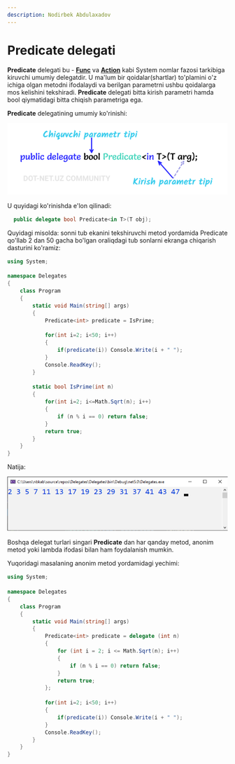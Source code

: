 ```yaml
---
description: Nodirbek Abdulaxadov
---
```


# Predicate delegati

**Predicate** delegati bu - [**Func**](https://docs.dot-net.uz/c-.net/basic/yuqori-daraja/delegatlar/func-delegati) va [**Action**](https://docs.dot-net.uz/c-.net/basic/yuqori-daraja/delegatlar/action-delegati) kabi System nomlar fazosi tarkibiga kiruvchi umumiy delegatdir. U ma'lum bir qoidalar(shartlar) to'plamini o'z ichiga olgan metodni ifodalaydi va berilgan parametrni ushbu qoidalarga mos kelishini tekshiradi. **Predicate** delegati bitta kirish parametri hamda bool qiymatidagi bitta chiqish parametriga ega.

**Predicate** delegatining umumiy ko'rinishi:

![](../../../../.gitbook/assets/predicat1.png)

U quyidagi ko'rinishda e'lon qilinadi:
```csharp
  public delegate bool Predicate<in T>(T obj);
```

Quyidagi misolda: sonni tub ekanini tekshiruvchi metod yordamida Predicate qo'llab 2 dan 50 gacha bo'lgan oraliqdagi tub sonlarni ekranga chiqarish dasturini ko'ramiz:

```csharp
using System;

namespace Delegates
{
    class Program
    {
        static void Main(string[] args)
        {
            Predicate<int> predicate = IsPrime;

            for(int i=2; i<50; i++)
            {
                if(predicate(i)) Console.Write(i + " ");
            }
            Console.ReadKey();
        }

        static bool IsPrime(int n)
        {
            for(int i=2; i<=Math.Sqrt(n); i++)
            {
                if (n % i == 0) return false;
            }
            return true;
        }
    }
}
```

Natija:

![](../../../../.gitbook/assets/predicat2.png)

Boshqa delegat turlari singari **Predicate** dan har qanday metod, anonim metod yoki lambda ifodasi bilan ham foydalanish mumkin.

Yuqoridagi masalaning anonim metod yordamidagi yechimi:
```csharp
using System;

namespace Delegates
{
    class Program
    {
        static void Main(string[] args)
        {
            Predicate<int> predicate = delegate (int n)
            {
                for (int i = 2; i <= Math.Sqrt(n); i++)
                {
                    if (n % i == 0) return false;
                }
                return true;
            };

            for(int i=2; i<50; i++)
            {
                if(predicate(i)) Console.Write(i + " ");
            }
            Console.ReadKey();
        }
    }
}
```
